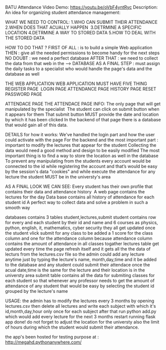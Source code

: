  BATU Attendance
 Video Demo:  <https://youtu.be/oVbF4yntRyc>
 Description:
     An idea for organizing student attendance management​:

WHAT WE NEED TO CONTROL​:
1.WHO CAN SUBMIT THEIR ATTENDANCE​
2.WHEN DOES THAT ACUALLY HAPPEN ​
3.DETRMINE A SPECIFIC LOCATION​
4.DETRMINE A WAY TO STORED DATA​
5.HOW TO DEAL WITH THE STORED DATA​

HOW TO DO THAT ?​
FIRST OF ALL : is to build a simple Web application​
THEN : give all the needed permissions to become handy for the next steps​
NO DOUBT : we need a perfect database​
AFTER THAT : we need to collect the data from that web in the --> DATABASE​
AS A FINAL STEP : must assign the daily tasks to a  specialist who would handle the page's data and the database as well ​

THE WEB APPLICATION​
WEB APPLICATION  MUST HAVE FIVE THING​
REGISTER PAGE ​
LOGIN PAGE​
ATTENDANCE PAGE​
HISTORY PAGE​
RESET PASSWORD PAGE​

​ATTENDACE PAGE​
THE ATTENDACE PAGE INFO:​
The only page that will get manipulated by the specialist ​
The student can click on submit button when it appears for them​
That submit button MUST provide the date and location by which it has been clicked​
In the backend of that page there is a database that would gain all of this data.​

DETAILS for how it works​:
We've handled the login part and how the user could activate with the page​
For the backend and the most important part :​
important to modify the lectures that appear for the student ​
Collecting the data would need a good method and design to be easily modified​
The most important thing is to find a way to store the location as well in the database​
To prevent any manipulating  from the students every account would be connected to the id while registering the account and that’s would be easy by the session's data "cookies"​ and while execute the attendance for any lecture the student MUST be in the universty's area

AS A FINAL LOOK WE CAN SEE:​
Every student has their own profile that contains their data and attendance history ​
A web page contains the lectures for the day​
Data base contains all history of attendance for each student id​
A perfect way to collect data and solve a problem in such a smooth way ​

databases contains 3 tables
student,lectures,submit
student contains row for every and each student by their id and name and 6 courses as physics, python, english, it, mathematics, cyber security they all get updated once the student vlick submit for any class to be added a 1 score for the class column and one for the attendance column because attendance column contains the amount of attendance in all classes togather
lectures table get updated every time the page refresh itself and it gets all the the data of lecturs from the lectures.csv file so the admin could add any lecture anytime just by typing the lecture's name, month,day,time and it be added to the database and any student could submit their attendace once the acual date,time is the same for the lecture and their location is in the universty area
submit table contains all the data for submiting classes for each student so that whenever any professor needs to get the amount of attendance of any student that would be easy by selecting the student id grouped by the lecture's name

USAGE: 
the admin has to modify the lectures every 3 months by opening lectures.csv 
then delete all lectures and write each subject with which it's id,month,day,hour only once for each subject
after that run python add.py which would add every lecture for the next 3 months 
restart running flask app 
done!
do not forget to adjust the location for the universty also the limit of hours during which the student would submit their attendance.

the app's been hosted for testing purpose at : http://megahd.pythonanywhere.com/
